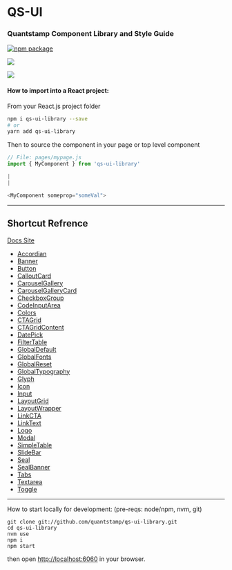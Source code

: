 # QS-UI
### Quantstamp Component Library and Style Guide

[npm-badge]: https://img.shields.io/npm/v/npm-package.png?style=flat-square
[npm]: https://www.npmjs.org/package/qs-ui-library

[![npm package][npm-badge]][npm]

<!-- [![Coveralls][coveralls-badge]][coveralls] -->
<!--
[coveralls-badge]: https://img.shields.io/coveralls/user/repo/master.png?style=flat-square
[coveralls]: https://coveralls.io/github/quantstamp/qs-ui-library 
-->

![](https://quantstamp.com/assets/logo-website-dc3b71626c62e8a01d8767a293e104e968c43940060c9a0f7ca2d5e258c29def.svg)

![](https://d3vv6lp55qjaqc.cloudfront.net/items/0U313M3L0p120g2Y1y3J/Image%202016-04-12%20at%207.25.03%20PM.png)

#### How to import into a React project:

From your React.js project folder
```bash
npm i qs-ui-library --save
# or
yarn add qs-ui-library
```

Then to source the component in your page or top level component
```js
// File: pages/mypage.js
import { MyComponent } from 'qs-ui-library'

|
|

<MyComponent someprop="someVal">
```

------------

## Shortcut Refrence
[Docs Site](https://quantstamp.beer/)
- [Accordian](https://quantstamp.beer/#Accordian)
- [Banner](https://quantstamp.beer/#Banner)
- [Button](https://quantstamp.beer/#Button)
- [CalloutCard](https://quantstamp.beer/#CalloutCard)
- [CarouselGallery](https://quantstamp.beer/#CarouselGallery)
- [CarouselGalleryCard](https://quantstamp.beer/#CarouselGalleryCard)
- [CheckboxGroup](https://quantstamp.beer/#CheckboxGroup)
- [CodeInputArea](https://quantstamp.beer/#CodeInputArea)
- [Colors](https://quantstamp.beer/#Colors)
- [CTAGrid](https://quantstamp.beer/#CTAGrid)
- [CTAGridContent](https://quantstamp.beer/#CTAGridContent)
- [DatePick](https://quantstamp.beer/#DatePick)
- [FilterTable](https://quantstamp.beer/#FilterTable)
- [GlobalDefault](https://quantstamp.beer/#GlobalDefault)
- [GlobalFonts](https://quantstamp.beer/#GlobalFonts)
- [GlobalReset](https://quantstamp.beer/#GlobalReset)
- [GlobalTypography](https://quantstamp.beer/#GlobalTypography)
- [Glyph](https://quantstamp.beer/#Glyph)
- [Icon](https://quantstamp.beer/#Icon)
- [Input](https://quantstamp.beer/#Input)
- [LayoutGrid](https://quantstamp.beer/#LayoutGrid)
- [LayoutWrapper](https://quantstamp.beer/#LayoutWrapper)
- [LinkCTA](https://quantstamp.beer/#LinkCTA)
- [LinkText](https://quantstamp.beer/#LinkText)
- [Logo](https://quantstamp.beer/#Logo)
- [Modal](https://quantstamp.beer/#Modal)
- [SimpleTable](https://quantstamp.beer/#SimpleTable)
- [SlideBar](https://quantstamp.beer/#SlideBar)
- [Seal](https://quantstamp.beer/#Seal)
- [SealBanner](https://quantstamp.beer/#SealBanner)
- [Tabs](https://quantstamp.beer/#Tabs)
- [Textarea](https://quantstamp.beer/#Textarea)
- [Toggle](https://quantstamp.beer/#Toggle)

------------

How to start locally for development:
(pre-reqs: node/npm, nvm, git)
```
git clone git://github.com/quantstamp/qs-ui-library.git
cd qs-ui-library
nvm use
npm i
npm start
```

then open [http://localhost:6060](http://localhost:6060) in your browser.

